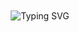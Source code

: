 <div style="text-align: center;">
  <img src="https://readme-typing-svg.herokuapp.com?font=Pacifico&weight=600&size=35&pause=1000&color=39FF14&center=true&vCenter=true&width=600&height=70&lines=Feel+free+to+look+around+!!" alt="Typing SVG" style="margin-top: 10px;">
</div>
